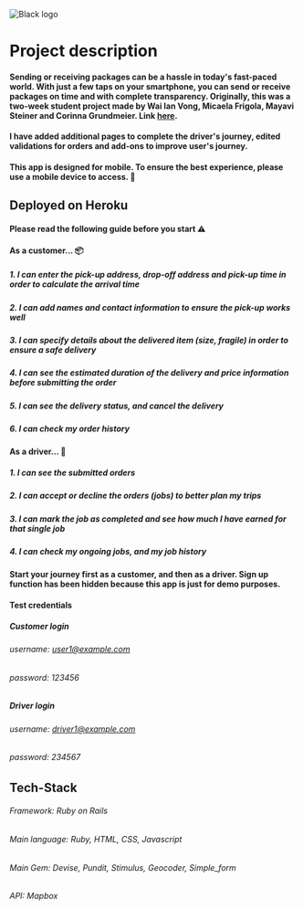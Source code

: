 ![Black logo](https://github.com/valenvwi/QuickDrop-Amy/assets/119674688/f56b34aa-6dd6-4f33-ba13-eea9bd1d2b70)

# Project description
#### Sending or receiving packages can be a hassle in today's fast-paced world. With just a few taps on your smartphone, you can send or receive packages on time and with complete transparency. Originally, this was a two-week student project made by Wai Ian Vong, Micaela Frigola, Mayavi Steiner and Corinna Grundmeier. Link [here](http://github.com/valenvwi/QuickDrop).
#### I have added additional pages to complete the driver's journey, edited validations for orders and add-ons to improve user's journey. 

#### This app is designed for mobile. To ensure the best experience, please use a mobile device to access. :iphone:
## Deployed on Heroku

#### Please read the following guide before you start :warning:

#### As a customer... :package:
##### 1. I can enter the pick-up address, drop-off address and pick-up time in order to calculate the arrival time
##### 2. I can add names and contact information to ensure the pick-up works well
##### 3. I can specify details about the delivered item (size, fragile) in order to ensure a safe delivery
##### 4. I can see the estimated duration of the delivery and price information before submitting the order
##### 5. I can see the delivery status, and cancel the delivery
##### 6. I can check my order history

#### As a driver... :motor_scooter:
##### 1. I can see the submitted orders
##### 2. I can accept or decline the orders (jobs) to better plan my trips
##### 3. I can mark the job as completed and see how much I have earned for that single job
##### 4. I can check my ongoing jobs, and my job history

#### Start your journey first as a customer, and then as a driver. Sign up function has been hidden because this app is just for demo purposes.
#### Test credentials
##### Customer login
###### username: user1@example.com
###### password: 123456

##### Driver login
###### username: driver1@example.com
###### password: 234567

## Tech-Stack
###### Framework: Ruby on Rails
###### Main language: Ruby, HTML, CSS, Javascript
###### Main Gem: Devise, Pundit, Stimulus, Geocoder, Simple_form
###### API: Mapbox
